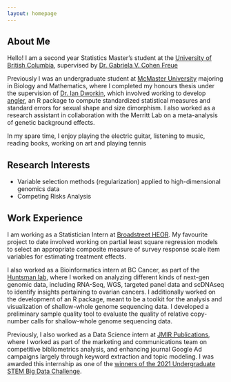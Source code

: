 ```yaml
---
layout: homepage
---
```


## About Me

Hello! I am a second year Statistics Master’s student at the [University of British Columbia](https://www.stat.ubc.ca), supervised by  [Dr. Gabriela V. Cohen Freue](https://gcohenfr.github.io)

Previously I was an undergraduate student at [McMaster University](https://www.mcmaster.ca) majoring in Biology and Mathematics, where I completed my honours thesis under the supervision of [Dr. Ian Dworkin](https://dworkinlab.github.io), which involved working to develop [angler](https://github.com/ntmv/angler), an R package to compute standardized statistical measures and standard errors for sexual shape and size dimorphism. I also worked as a research assistant in collaboration with the Merritt Lab on a meta-analysis of genetic background effects.

In my spare time, I enjoy playing the electric guitar, listening to music, reading books, working on art and playing tennis 

## Research Interests

- Variable selection methods (regularization) applied to high-dimensional genomics data
- Competing Risks Analysis

## Work Experience

I am working as a Statistician Intern at [Broadstreet HEOR](https://www.broadstreetheor.com). My favourite project to date involved working on partial least square regression models to select an appropriate composite measure of survey response scale item variables for estimating treatment effects.

I also worked as a Bioinformatics intern at BC Cancer, as part of the [Huntsman lab](https://www.bccrc.ca/dept/mo/labs/huntsman-lab), where I worked on analyzing different kinds of next-gen genomic data, including RNA-Seq, WGS, targeted panel data and scDNAseq to identify insights pertaining to ovarian cancers. I additionally worked on the development of an R package, meant to be a toolkit for the analysis and visualization of shallow-whole genome sequencing data. I developed a preliminary sample quality tool to evaluate the quality of relative copy-number calls for shallow-whole genome sequencing data.

Previously, I also worked as a Data Science intern at [JMIR Publications](https://jmirpublications.com), where I worked as part of the marketing and communications team on competitive bibliometrics analysis, and enhancing journal Google Ad campaigns largely through keyword extraction and topic modeling. I was awarded this internship as one of the [winners of the 2021 Undergraduate STEM Big Data Challenge](https://www.sspnet.org/community/news/stem-fellowship-announces-2021-big-data-challenge-winners-and-jmir-publications-first-interns/). 





